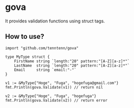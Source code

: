 gova
===============

It provides validation functions using struct tags.


How to use?
---------------

```
import "github.com/tenntenn/gova"

type MyType struct {
	FirstName string `length:"20" pattern:"[A-Z][a-z]*"`
	LastName  string `length:"20" pattern:"[A-Z][a-z]*"`
	Email     string `email:"-"`
}

v1 := &MyType{"Hoge", "Fuga", "hogefuga@gmail.com"}
fmt.Println(gova.Validate(v1)) // return nil

v2 := &MyType{"Hoge", "Fuga", "hogefuga"}
fmt.Println(gova.Validate(v2)) // return error
```
